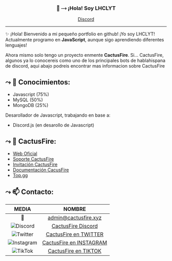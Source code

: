 
<h3 align="center">👋 ⤏ ¡Hola! Soy LHCLYT</h3>
<p align="center">
  <a href="https://discord.gg/JfUmDjX">Discord</a>
</p>

---
✨ ¡Hola! Bienvenido a mi pequeño portfolio en github! ¡Yo soy LHCLYT!
Actualmente programo en **JavaScript**, aunque sigo aprendiendo diferentes lenguajes!

Ahora mismo solo tengo un proyecto enmente **CactusFire**.
Si... CactusFire, algunos ya lo conocereis como uno de los principales bots de hablahispana de discord, aqui abajo podreis encontrar mas informacion sobre CactusFire

## ⤳ 📝  Conocimientos:
* Javascript (75%)
* MySQL (50%)
* MongoDB (25%)

Desarollador de Javascript, trabajando en base a:
* Discord.js (en desarollo de Javascript)

## ⤳ 🌵  CactusFire: 
* [Web Oficial](https://cactusfire.xyz)
* [Soporte CactusFire](https://discord.cactusfire.xyz)
* [Invitación CactusFire](https://discord.cactusfire.xyz)
* [Documentación CacusFire](https://github.com/LHCLYT/CactusFireDocs)
* [Top.gg](https://top.gg/bot/543567770579894272)


## ⤳ 📫  Contacto: 

|              MEDIA             	|       NOMBRE       	|
|:----------------------------:	|:-------------------:	|
| 📧  	| admin@cactusfire.xyz	|
| ![Discord](https://media.discordapp.net/attachments/763587528083112016/789207824521625680/1200px-Font_Awesome_5_brands_discord_color.svg.png?width=25&height=25) 	| [CactusFire Discord](https://discord.cactusfire.xyz)	|
| ![Twitter](https://i.imgur.com/HeZ0zJn.png) 	| [CactusFire en TWITTER](https://twitter.com/CactusFire/)	|
| ![Instagram](https://i.imgur.com/tu01NLm.png) 	| [CactusFire en INSTAGRAM](https://www.instagram.com/cactusfirebot/)	|
| ![TikTok](https://media.discordapp.net/attachments/763587528083112016/789208444006825984/5cb78678a7c7755bf004c14c.png?width=25&height=25) 	| [CactusFire en TIKTOK](https://www.tiktok.com/@cactusfirebot)	|
